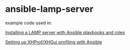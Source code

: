 ansible-lamp-server
===================

example code used in:

[Installing a LAMP server with Ansible playbooks and roles](http://labs.qandidate.com/blog/2013/11/21/installing-a-lamp-server-with-ansible-playbooks-and-roles/)

[Setting up XHProf/XHGui profiling with Ansible]()

